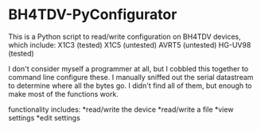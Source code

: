# BH4TDV-PyConfigurator

This is a Python script to read/write configuration on BH4TDV devices, which include:
X1C3 (tested)
X1C5 (untested)
AVRT5 (untested)
HG-UV98 (tested)

I don't consider myself a programmer at all, but I cobbled this together to command line configure these.
I manually sniffed out the serial datastream to determine where all the bytes go. 
I didn't find all of them, but enough to make most of the functions work. 

functionality includes:
*read/write the device
*read/write a file
*view settings
*edit settings

